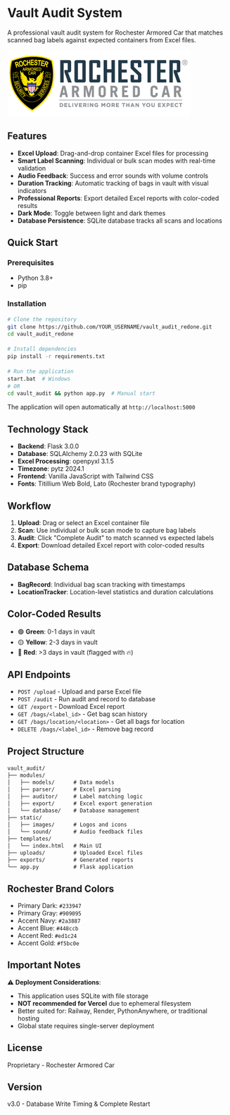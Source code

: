 # Vault Audit System

A professional vault audit system for Rochester Armored Car that matches scanned bag labels against expected containers from Excel files.

![Rochester Armored Car](vault_audit/static/images/logo.png)

## Features

- **Excel Upload**: Drag-and-drop container Excel files for processing
- **Smart Label Scanning**: Individual or bulk scan modes with real-time validation
- **Audio Feedback**: Success and error sounds with volume controls
- **Duration Tracking**: Automatic tracking of bags in vault with visual indicators
- **Professional Reports**: Export detailed Excel reports with color-coded results
- **Dark Mode**: Toggle between light and dark themes
- **Database Persistence**: SQLite database tracks all scans and locations

## Quick Start

### Prerequisites

- Python 3.8+
- pip

### Installation

```bash
# Clone the repository
git clone https://github.com/YOUR_USERNAME/vault_audit_redone.git
cd vault_audit_redone

# Install dependencies
pip install -r requirements.txt

# Run the application
start.bat  # Windows
# OR
cd vault_audit && python app.py  # Manual start
```

The application will open automatically at `http://localhost:5000`

## Technology Stack

- **Backend**: Flask 3.0.0
- **Database**: SQLAlchemy 2.0.23 with SQLite
- **Excel Processing**: openpyxl 3.1.5
- **Timezone**: pytz 2024.1
- **Frontend**: Vanilla JavaScript with Tailwind CSS
- **Fonts**: Titillium Web Bold, Lato (Rochester brand typography)

## Workflow

1. **Upload**: Drag or select an Excel container file
2. **Scan**: Use individual or bulk scan mode to capture bag labels
3. **Audit**: Click "Complete Audit" to match scanned vs expected labels
4. **Export**: Download detailed Excel report with color-coded results

## Database Schema

- **BagRecord**: Individual bag scan tracking with timestamps
- **LocationTracker**: Location-level statistics and duration calculations

## Color-Coded Results

- 🟢 **Green**: 0-1 days in vault
- 🟡 **Yellow**: 2-3 days in vault
- 🔴 **Red**: >3 days in vault (flagged with 🔥)

## API Endpoints

- `POST /upload` - Upload and parse Excel file
- `POST /audit` - Run audit and record to database
- `GET /export` - Download Excel report
- `GET /bags/<label_id>` - Get bag scan history
- `GET /bags/location/<location>` - Get all bags for location
- `DELETE /bags/<label_id>` - Remove bag record

## Project Structure

```
vault_audit/
├── modules/
│   ├── models/      # Data models
│   ├── parser/      # Excel parsing
│   ├── auditor/     # Label matching logic
│   ├── export/      # Excel export generation
│   └── database/    # Database management
├── static/
│   ├── images/      # Logos and icons
│   └── sound/       # Audio feedback files
├── templates/
│   └── index.html   # Main UI
├── uploads/         # Uploaded Excel files
├── exports/         # Generated reports
└── app.py           # Flask application
```

## Rochester Brand Colors

- Primary Dark: `#233947`
- Primary Gray: `#909095`
- Accent Navy: `#2a3887`
- Accent Blue: `#448ccb`
- Accent Red: `#ed1c24`
- Accent Gold: `#f5bc0e`

## Important Notes

⚠️ **Deployment Considerations**:
- This application uses SQLite with file storage
- **NOT recommended for Vercel** due to ephemeral filesystem
- Better suited for: Railway, Render, PythonAnywhere, or traditional hosting
- Global state requires single-server deployment

## License

Proprietary - Rochester Armored Car

## Version

v3.0 - Database Write Timing & Complete Restart
